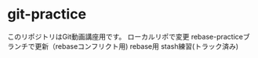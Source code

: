 # git-practice
このリポジトリはGit動画講座用です。
ローカルリポで変更
rebase-practiceブランチで更新（rebaseコンフリクト用)
rebase用
stash練習(トラック済み)